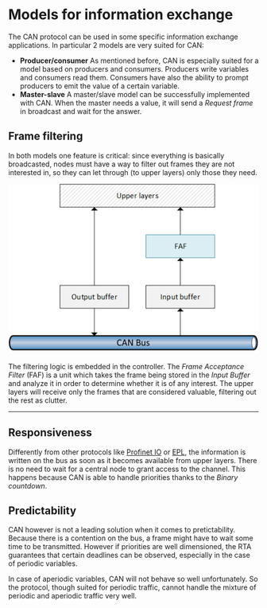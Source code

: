 # Models for information exchange

The CAN protocol can be used in some specific information exchange applications. In particular 2 models are very suited for CAN:

- **Producer/consumer** As mentioned before, CAN is especially suited for a model based on producers and consumers. Producers write variables and consumers read them. Consumers have also the ability to prompt producers to emit the value of a certain variable.
- **Master-slave** A master/slave model can be successfully implemented with CAN. When the master needs a value, it will send a _Request frame_ in broadcast and wait for the answer.

## Frame filtering
In both models one feature is critical: since everything is basically broadcasted, nodes must have a way to filter out frames they are not interested in, so they can let through (to upper layers) only those they need.

![CAN filtering architecture](../assets/can-filter.png)

The filtering logic is embedded in the controller. The _Frame Acceptance Filter_ (FAF) is a unit which takes the frame being stored in the _Input Buffer_ and analyze it in order to determine whether it is of any interest. The upper layers will receive only the frames that are considered valuable, filtering out the rest as clutter.

---

## Responsiveness
Differently from other protocols like [Profinet IO](../rte/profinetio.md) or [EPL](../rte/epl.md), the information is written on the bus as soon as it becomes available from upper layers. There is no need to wait for a central node to grant access to the channel. This happens because CAN is able to handle priorities thanks to the _Binary countdown_.

## Predictability
CAN however is not a leading solution when it comes to pretictability. Because there is a contention on the bus, a frame might have to wait some time to be transmitted. However if priorities are well dimensioned, the RTA guarantees that certain deadlines can be observed, especially in the case of periodic variables.

In case of aperiodic variables, CAN will not behave so well unfortunately. So the protocol, though suited for periodic traffic, cannot handle the mixture of periodic and aperiodic traffic very well.